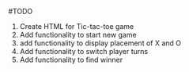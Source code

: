 #TODO

1. Create HTML for Tic-tac-toe game
2. Add functionality to start new game
3. add functionality to display placement of X and O
4. Add functionality to switch player turns
5. Add functionality to find winner